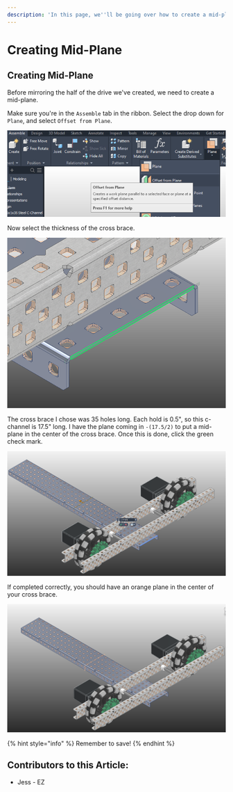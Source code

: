 ```yaml
---
description: 'In this page, we''ll be going over how to create a mid-plane.'
---
```


# Creating Mid-Plane

## Creating Mid-Plane

Before mirroring the half of the drive we've created, we need to create a mid-plane.

Make sure you're in the `Assemble` tab in the ribbon.  Select the drop down for `Plane`, and select `Offset from Plane`. 

![Plane Menu](../../../.gitbook/assets/image%20%28167%29.png)

Now select the thickness of the cross brace.  

![Plane Selection](../../../.gitbook/assets/image%20%28100%29.png)

The cross brace I chose was 35 holes long.  Each hold is 0.5", so this c-channel is 17.5" long.  I have the plane coming in `-(17.5/2)` to put a mid-plane in the center of the cross brace.  Once this is done, click the green check mark. 

![Dimension Constraining the Plane](../../../.gitbook/assets/image%20%28197%29.png)

If completed correctly, you should have an orange plane in the center of your cross brace. 

![Completed Mid-Plane](../../../.gitbook/assets/image%20%2879%29.png)

{% hint style="info" %}
Remember to save!
{% endhint %}



## Contributors to this Article:

* Jess - EZ

